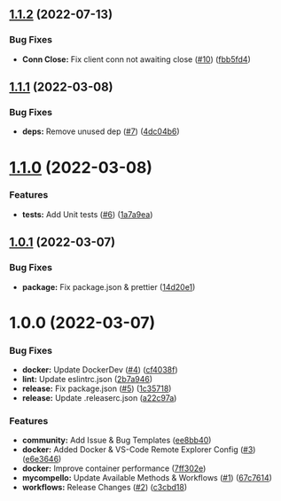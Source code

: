 ## [1.1.2](https://github.com/CS3-Marketing/mycompello-node/compare/v1.1.1...v1.1.2) (2022-07-13)


### Bug Fixes

* **Conn Close:** Fix client conn not awaiting close ([#10](https://github.com/CS3-Marketing/mycompello-node/issues/10)) ([fbb5fd4](https://github.com/CS3-Marketing/mycompello-node/commit/fbb5fd45f83512f50eff88c57550a72ac19e3ea5))

## [1.1.1](https://github.com/CS3-Marketing/mycompello-node/compare/v1.1.0...v1.1.1) (2022-03-08)


### Bug Fixes

* **deps:** Remove unused dep ([#7](https://github.com/CS3-Marketing/mycompello-node/issues/7)) ([4dc04b6](https://github.com/CS3-Marketing/mycompello-node/commit/4dc04b617bc2310e8b38159d6c3cd89fcae1bf5d))

# [1.1.0](https://github.com/CS3-Marketing/mycompello-node/compare/v1.0.1...v1.1.0) (2022-03-08)


### Features

* **tests:** Add Unit tests ([#6](https://github.com/CS3-Marketing/mycompello-node/issues/6)) ([1a7a9ea](https://github.com/CS3-Marketing/mycompello-node/commit/1a7a9eaf4b237d1ff2e37a3a50c07e84ab6432f4))

## [1.0.1](https://github.com/CS3-Marketing/mycompello-node/compare/v1.0.0...v1.0.1) (2022-03-07)


### Bug Fixes

* **package:** Fix package.json & prettier ([14d20e1](https://github.com/CS3-Marketing/mycompello-node/commit/14d20e1a28c5041f1b5d289e5a850a9966a1c0e0))

# 1.0.0 (2022-03-07)


### Bug Fixes

* **docker:** Update DockerDev ([#4](https://github.com/CS3-Marketing/mycompello-node/issues/4)) ([cf4038f](https://github.com/CS3-Marketing/mycompello-node/commit/cf4038fc911dc52ddac13cc892676378e5ee0fc4))
* **lint:** Update eslintrc.json ([2b7a946](https://github.com/CS3-Marketing/mycompello-node/commit/2b7a946ee9f5aa7fea2e86c06b34a7b04fe40000))
* **release:** Fix package.json ([#5](https://github.com/CS3-Marketing/mycompello-node/issues/5)) ([1c35718](https://github.com/CS3-Marketing/mycompello-node/commit/1c35718a9d052b78b43a8c720fb233d4e37a1d33))
* **release:** Update .releaserc.json ([a22c97a](https://github.com/CS3-Marketing/mycompello-node/commit/a22c97a49a10454a3386ca7cd995fc5220a06235))


### Features

* **community:** Add Issue & Bug Templates ([ee8bb40](https://github.com/CS3-Marketing/mycompello-node/commit/ee8bb405d55d5dc84e83df5a68d8a7df33f0c581))
* **docker:** Added Docker & VS-Code Remote Explorer Config ([#3](https://github.com/CS3-Marketing/mycompello-node/issues/3)) ([e6e3646](https://github.com/CS3-Marketing/mycompello-node/commit/e6e364632448d7831b990dff2a2ca5ad9f6ff083))
* **docker:** Improve container performance ([7ff302e](https://github.com/CS3-Marketing/mycompello-node/commit/7ff302e21ab5b6a763c16c052ef76180d67da5ba))
* **mycompello:** Update Available Methods & Workflows ([#1](https://github.com/CS3-Marketing/mycompello-node/issues/1)) ([67c7614](https://github.com/CS3-Marketing/mycompello-node/commit/67c7614b2f8b5617c21a657b9f52d9e74372664e))
* **workflows:** Release Changes ([#2](https://github.com/CS3-Marketing/mycompello-node/issues/2)) ([c3cbd18](https://github.com/CS3-Marketing/mycompello-node/commit/c3cbd185b551fe238e299adb673fc3dece7780e7))
